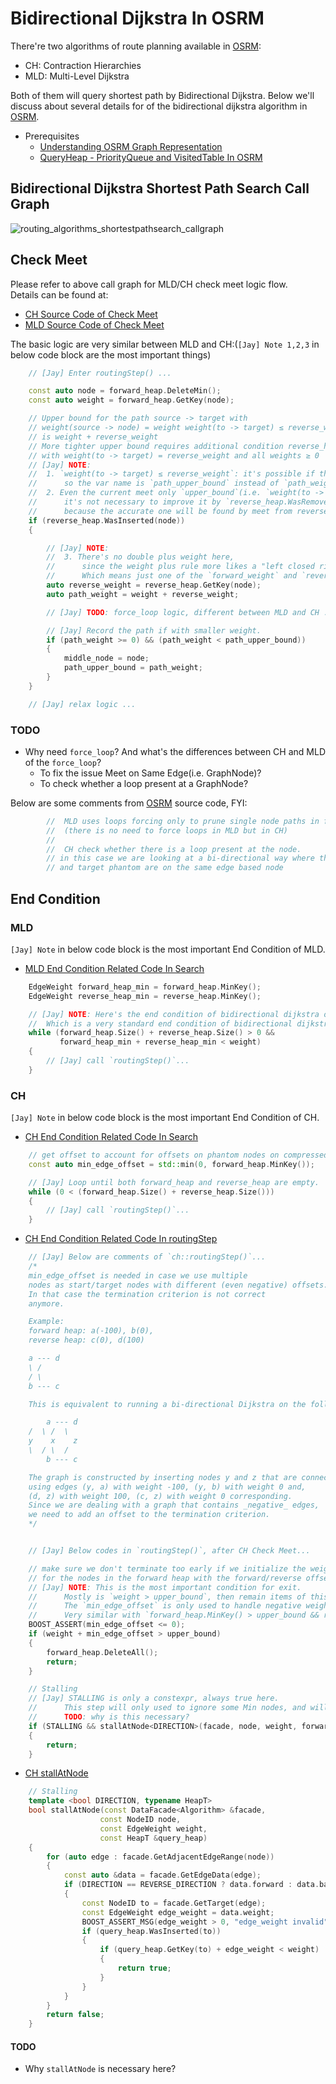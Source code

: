 # Bidirectional Dijkstra In OSRM
There're two algorithms of route planning available in [OSRM](https://github.com/Project-OSRM/osrm-backend):    
- CH: Contraction Hierarchies     
- MLD: Multi-Level Dijkstra     

Both of them will query shortest path by Bidirectional Dijkstra. Below we'll discuss about several details for of the bidirectional dijkstra algorithm in [OSRM](https://github.com/Project-OSRM/osrm-backend).      

- Prerequisites     
    - [Understanding OSRM Graph Representation](./understanding_osrm_graph_representation.md)    
    - [QueryHeap - PriorityQueue and VisitedTable In OSRM](./queryheap_in_osrm.md)    

## Bidirectional Dijkstra Shortest Path Search Call Graph
![routing_algorithms_shortestpathsearch_callgraph](../graph/routing_algorithms_shortestpathsearch_callgraph.mmd.png)

## Check Meet
Please refer to above call graph for MLD/CH check meet logic flow.    
Details can be found at:    
- [CH Source Code of Check Meet](https://github.com/Project-OSRM/osrm-backend/blob/72e03f9af9824cbb1d26cba878f242eb0feae584/include/engine/routing_algorithms/routing_base_ch.hpp#L128)    
- [MLD Source Code of Check Meet](https://github.com/Project-OSRM/osrm-backend/blob/72e03f9af9824cbb1d26cba878f242eb0feae584/include/engine/routing_algorithms/routing_base_mld.hpp#L355)    
    
The basic logic are very similar between MLD and CH:(`[Jay] Note 1,2,3` in below code block are the most important things)    
```c++
    // [Jay] Enter routingStep() ...

    const auto node = forward_heap.DeleteMin();
    const auto weight = forward_heap.GetKey(node);

    // Upper bound for the path source -> target with
    // weight(source -> node) = weight weight(to -> target) ≤ reverse_weight
    // is weight + reverse_weight
    // More tighter upper bound requires additional condition reverse_heap.WasRemoved(to)
    // with weight(to -> target) = reverse_weight and all weights ≥ 0
    // [Jay] NOTE: 
    //  1. `weight(to -> target) ≤ reverse_weight`: it's possible if the node from reverse heap is not popped, 
    //      so the var name is `path_upper_bound` instead of `path_weight`.    
    //  2. Even the current meet only `upper_bound`(i.e. `weight(to -> target) < reverse_weight`), 
    //      it's not necessary to improve it by `reverse_heap.WasRemoved(to)`,
    //      because the accurate one will be found by meet from reverse.   
    if (reverse_heap.WasInserted(node))
    {

        // [Jay] NOTE:
        //  3. There's no double plus weight here, 
        //      since the weight plus rule more likes a "left closed right open", i.e. "[start, end)".
        //      Which means just one of the `forward_weight` and `reverse_weight` will include current node weight.
        auto reverse_weight = reverse_heap.GetKey(node);
        auto path_weight = weight + reverse_weight;

        // [Jay] TODO: force_loop logic, different between MLD and CH ...

        // [Jay] Record the path if with smaller weight.
        if (path_weight >= 0) && (path_weight < path_upper_bound))
        {
            middle_node = node;
            path_upper_bound = path_weight;
        }
    }

    // [Jay] relax logic ...
```

### TODO
- Why need `force_loop`? And what's the differences between CH and MLD of the `force_loop`?
    - To fix the issue Meet on Same Edge(i.e. GraphNode)?
    - To check whether a loop present at a GraphNode?    

Below are some comments from [OSRM](https://github.com/Project-OSRM/osrm-backend) source code, FYI:    
```c++
        //  MLD uses loops forcing only to prune single node paths in forward and/or backward direction. 
        //  (there is no need to force loops in MLD but in CH)
        //
        //  CH check whether there is a loop present at the node. 
        // in this case we are looking at a bi-directional way where the source
        // and target phantom are on the same edge based node
```

## End Condition
### MLD
`[Jay] Note` in below code block is the most important End Condition of MLD.    
- [MLD End Condition Related Code In Search](https://github.com/Project-OSRM/osrm-backend/blob/72e03f9af9824cbb1d26cba878f242eb0feae584/include/engine/routing_algorithms/routing_base_mld.hpp#L409)    
```c++    
    EdgeWeight forward_heap_min = forward_heap.MinKey();
    EdgeWeight reverse_heap_min = reverse_heap.MinKey();

    // [Jay] NOTE: Here's the end condition of bidirectional dijkstra of MLD, 
    //  Which is a very standard end condition of bidirectional dijkstra, strongly enough.
    while (forward_heap.Size() + reverse_heap.Size() > 0 &&
           forward_heap_min + reverse_heap_min < weight)
    {
        // [Jay] call `routingStep()`...
    }

```
### CH    
`[Jay] Note` in below code block is the most important End Condition of CH.    
- [CH End Condition Related Code In Search](https://github.com/Project-OSRM/osrm-backend/blob/72e03f9af9824cbb1d26cba878f242eb0feae584/src/engine/routing_algorithms/routing_base_ch.cpp#L119)    
```c++
    // get offset to account for offsets on phantom nodes on compressed edges
    const auto min_edge_offset = std::min(0, forward_heap.MinKey());

    // [Jay] Loop until both forward_heap and reverse_heap are empty.   
    while (0 < (forward_heap.Size() + reverse_heap.Size()))
    {
        // [Jay] call `routingStep()`...
    }
```    
- [CH End Condition Related Code In routingStep](https://github.com/Project-OSRM/osrm-backend/blob/72e03f9af9824cbb1d26cba878f242eb0feae584/include/engine/routing_algorithms/routing_base_ch.hpp#L172)    
```c++
    // [Jay] Below are comments of `ch::routingStep()`...
    /*
    min_edge_offset is needed in case we use multiple
    nodes as start/target nodes with different (even negative) offsets.
    In that case the termination criterion is not correct
    anymore.

    Example:
    forward heap: a(-100), b(0),
    reverse heap: c(0), d(100)

    a --- d
    \ /
    / \
    b --- c

    This is equivalent to running a bi-directional Dijkstra on the following graph:

        a --- d
    /  \ /  \
    y    x    z
    \  / \  /
        b --- c

    The graph is constructed by inserting nodes y and z that are connected to the initial nodes
    using edges (y, a) with weight -100, (y, b) with weight 0 and,
    (d, z) with weight 100, (c, z) with weight 0 corresponding.
    Since we are dealing with a graph that contains _negative_ edges,
    we need to add an offset to the termination criterion.
    */


    // [Jay] Below codes in `routingStep()`, after CH Check Meet...

    // make sure we don't terminate too early if we initialize the weight
    // for the nodes in the forward heap with the forward/reverse offset
    // [Jay] NOTE: This is the most important condition for exit. 
    //      Mostly is `weight > upper_bound`, then remain items of this heap can be ignored.
    //      The `min_edge_offset` is only used to handle negative weights of source/target.
    //      Very similar with `forward_heap.MinKey() > upper_bound && reverse_heap.MinKey() > upper_bound`.    
    BOOST_ASSERT(min_edge_offset <= 0);
    if (weight + min_edge_offset > upper_bound)
    {
        forward_heap.DeleteAll();
        return;
    }

    // Stalling
    // [Jay] STALLING is only a constexpr, always true here.    
    //      This step will only used to ignore some Min nodes, and will not affect End Condition.
    //      TODO: why is this necessary?   
    if (STALLING && stallAtNode<DIRECTION>(facade, node, weight, forward_heap))
    {
        return;
    }

```
- [CH stallAtNode](https://github.com/Project-OSRM/osrm-backend/blob/72e03f9af9824cbb1d26cba878f242eb0feae584/include/engine/routing_algorithms/routing_base_ch.hpp#L26)    
```c++
    // Stalling
    template <bool DIRECTION, typename HeapT>
    bool stallAtNode(const DataFacade<Algorithm> &facade,
                    const NodeID node,
                    const EdgeWeight weight,
                    const HeapT &query_heap)
    {
        for (auto edge : facade.GetAdjacentEdgeRange(node))
        {
            const auto &data = facade.GetEdgeData(edge);
            if (DIRECTION == REVERSE_DIRECTION ? data.forward : data.backward)
            {
                const NodeID to = facade.GetTarget(edge);
                const EdgeWeight edge_weight = data.weight;
                BOOST_ASSERT_MSG(edge_weight > 0, "edge_weight invalid");
                if (query_heap.WasInserted(to))
                {
                    if (query_heap.GetKey(to) + edge_weight < weight)
                    {
                        return true;
                    }
                }
            }
        }
        return false;
    }
```
#### TODO
- Why `stallAtNode` is necessary here?    
